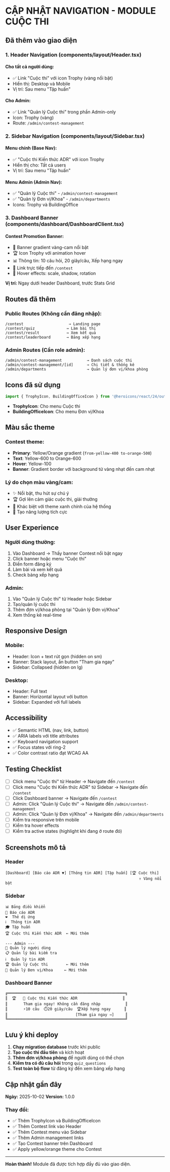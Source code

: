 # CẬP NHẬT NAVIGATION - MODULE CUỘC THI

## Đã thêm vào giao diện

### 1. **Header Navigation** (components/layout/Header.tsx)

#### Cho tất cả người dùng:
- ✅ Link "Cuộc thi" với icon Trophy (vàng nổi bật)
- Hiển thị: Desktop và Mobile
- Vị trí: Sau menu "Tập huấn"

#### Cho Admin:
- ✅ Link "Quản lý Cuộc thi" trong phần Admin-only
- Icon: Trophy (vàng)
- Route: `/admin/contest-management`

### 2. **Sidebar Navigation** (components/layout/Sidebar.tsx)

#### Menu chính (Base Nav):
- ✅ "Cuộc thi Kiến thức ADR" với icon Trophy
- Hiển thị cho: Tất cả users
- Vị trí: Sau menu "Tập huấn"

#### Menu Admin (Admin Nav):
- ✅ "Quản lý Cuộc thi" - `/admin/contest-management`
- ✅ "Quản lý Đơn vị/Khoa" - `/admin/departments`
- Icons: Trophy và BuildingOffice

### 3. **Dashboard Banner** (components/dashboard/DashboardClient.tsx)

#### Contest Promotion Banner:
- 🎯 Banner gradient vàng-cam nổi bật
- 🏆 Icon Trophy với animation hover
- 📊 Thông tin: 10 câu hỏi, 20 giây/câu, Xếp hạng ngay
- 🔗 Link trực tiếp đến `/contest`
- 💫 Hover effects: scale, shadow, rotation

**Vị trí:** Ngay dưới header Dashboard, trước Stats Grid

## Routes đã thêm

### Public Routes (Không cần đăng nhập):
```
/contest                    → Landing page
/contest/quiz              → Làm bài thi
/contest/result            → Xem kết quả
/contest/leaderboard       → Bảng xếp hạng
```

### Admin Routes (Cần role admin):
```
/admin/contest-management           → Danh sách cuộc thi
/admin/contest-management/[id]      → Chi tiết & thống kê
/admin/departments                  → Quản lý đơn vị/khoa phòng
```

## Icons đã sử dụng

```typescript
import { TrophyIcon, BuildingOfficeIcon } from '@heroicons/react/24/outline'
```

- **TrophyIcon**: Cho menu Cuộc thi
- **BuildingOfficeIcon**: Cho menu Đơn vị/Khoa

## Màu sắc theme

### Contest theme:
- **Primary**: Yellow/Orange gradient (`from-yellow-400 to-orange-500`)
- **Text**: Yellow-600 to Orange-600
- **Hover**: Yellow-100
- **Banner**: Gradient border với background từ vàng nhạt đến cam nhạt

### Lý do chọn màu vàng/cam:
- ✨ Nổi bật, thu hút sự chú ý
- 🏆 Gợi lên cảm giác cuộc thi, giải thưởng
- 🎯 Khác biệt với theme xanh chính của hệ thống
- 💫 Tạo năng lượng tích cực

## User Experience

### Người dùng thường:
1. Vào Dashboard → Thấy banner Contest nổi bật ngay
2. Click banner hoặc menu "Cuộc thi"
3. Điền form đăng ký
4. Làm bài và xem kết quả
5. Check bảng xếp hạng

### Admin:
1. Vào "Quản lý Cuộc thi" từ Header hoặc Sidebar
2. Tạo/quản lý cuộc thi
3. Thêm đơn vị/khoa phòng tại "Quản lý Đơn vị/Khoa"
4. Xem thống kê real-time

## Responsive Design

### Mobile:
- Header: Icon + text rút gọn (hidden on sm)
- Banner: Stack layout, ẩn button "Tham gia ngay"
- Sidebar: Collapsed (hidden on lg)

### Desktop:
- Header: Full text
- Banner: Horizontal layout với button
- Sidebar: Expanded với full labels

## Accessibility

- ✅ Semantic HTML (nav, link, button)
- ✅ ARIA labels với title attributes
- ✅ Keyboard navigation support
- ✅ Focus states với ring-2
- ✅ Color contrast ratio đạt WCAG AA

## Testing Checklist

- [ ] Click menu "Cuộc thi" từ Header → Navigate đến `/contest`
- [ ] Click menu "Cuộc thi Kiến thức ADR" từ Sidebar → Navigate đến `/contest`
- [ ] Click Dashboard banner → Navigate đến `/contest`
- [ ] Admin: Click "Quản lý Cuộc thi" → Navigate đến `/admin/contest-management`
- [ ] Admin: Click "Quản lý Đơn vị/Khoa" → Navigate đến `/admin/departments`
- [ ] Kiểm tra responsive trên mobile
- [ ] Kiểm tra hover effects
- [ ] Kiểm tra active states (highlight khi đang ở route đó)

## Screenshots mô tả

### Header
```
[Dashboard] [Báo cáo ADR ▼] [Thông tin ADR] [Tập huấn] [🏆 Cuộc thi]
                                                           ↑ Vàng nổi bật
```

### Sidebar
```
📊 Bảng điều khiển
📄 Báo cáo ADR
❤️  Thẻ dị ứng
ℹ️  Thông tin ADR
🎓 Tập huấn
🏆 Cuộc thi Kiến thức ADR  ← Mới thêm

--- Admin ---
👥 Quản lý người dùng
📋 Quản lý bài kiểm tra
ℹ️  Quản lý tin ADR
🏆 Quản lý Cuộc thi        ← Mới thêm
🏢 Quản lý Đơn vị/Khoa     ← Mới thêm
```

### Dashboard Banner
```
╔════════════════════════════════════════════════════╗
║  🏆   🎯 Cuộc thi Kiến thức ADR                    ║
║       Tham gia ngay! Không cần đăng nhập           ║
║       ⚡10 câu  ⏱️20 giây/câu  🏆Xếp hạng ngay      ║
║                              [Tham gia ngay →]     ║
╚════════════════════════════════════════════════════╝
```

## Lưu ý khi deploy

1. **Chạy migration database** trước khi public
2. **Tạo cuộc thi đầu tiên** và kích hoạt
3. **Thêm đơn vị/khoa phòng** để người dùng có thể chọn
4. **Kiểm tra có đủ câu hỏi** trong `quiz_questions`
5. **Test toàn bộ flow** từ đăng ký đến xem bảng xếp hạng

## Cập nhật gần đây

**Ngày:** 2025-10-02
**Version:** 1.0.0

### Thay đổi:
- ✅ Thêm TrophyIcon và BuildingOfficeIcon
- ✅ Thêm Contest link vào Header
- ✅ Thêm Contest menu vào Sidebar
- ✅ Thêm Admin management links
- ✅ Tạo Contest banner trên Dashboard
- ✅ Apply yellow/orange theme cho Contest

---

**Hoàn thành!** Module đã được tích hợp đầy đủ vào giao diện.



























